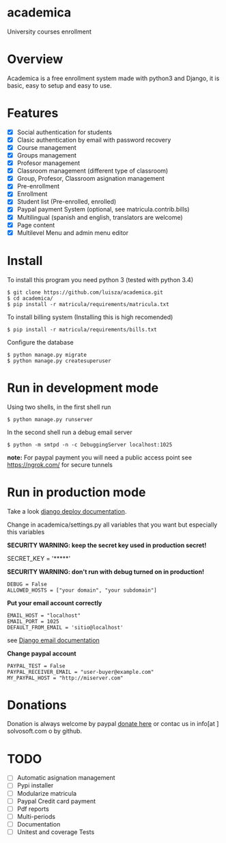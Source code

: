 # academica
University courses enrollment


# Overview

Academica is a free enrollment system made with python3 and Django, it is basic, easy to setup and 
easy to use.

# Features

- [X] Social authentication for students 
- [X] Clasic authentication by email with password recovery
- [X] Course management
- [X] Groups management
- [X] Profesor management
- [X] Classroom management (different type of classroom)
- [X] Group, Profesor, Classroom asignation management
- [X] Pre-enrollment 
- [X] Enrollment 
- [X] Student list (Pre-enrolled, enrolled) 
- [X] Paypal payment System (optional, see matricula.contrib.bills)
- [X] Multilingual (spanish and english, translators are welcome)
- [X] Page content 
- [X] Multilevel Menu and admin menu editor  

# Install 

To install this program you need python 3  (tested with python 3.4)


	$ git clone https://github.com/luisza/academica.git
	$ cd academica/
	$ pip install -r matricula/requirements/matricula.txt

To install billing system (Installing this is high recomended)
	
	$ pip install -r matricula/requirements/bills.txt
		

Configure the database

	$ python manage.py migrate
	$ python manage.py createsuperuser
	
# Run in development mode

Using two shells, in the first shell run

	$ python manage.py runserver
	
In the second shell run a debug email server 

	$ python -m smtpd -n -c DebuggingServer localhost:1025

**note:** For paypal payment you will need a public access point see https://ngrok.com/ for secure tunnels

# Run in production mode

Take a look [django deploy documentation](https://docs.djangoproject.com/en/1.8/howto/deployment/).

Change in academica/settings.py all variables that you want but especially this variables

**SECURITY WARNING: keep the secret key used in production secret!**

SECRET_KEY = '*****'

**SECURITY WARNING: don't run with debug turned on in production!**
```
DEBUG = False
ALLOWED_HOSTS = ["your domain", "your subdomain"]
```

**Put your email account correctly**

```
EMAIL_HOST = "localhost"
EMAIL_PORT = 1025
DEFAULT_FROM_EMAIL = 'sitio@localhost'
```

see [Django email documentation](https://docs.djangoproject.com/en/1.8/topics/email/)

**Change paypal account**

```
PAYPAL_TEST = False
PAYPAL_RECEIVER_EMAIL = "user-buyer@example.com"
MY_PAYPAL_HOST = "http://miserver.com"
```

# Donations

Donation is always welcome by paypal [donate here](https://www.paypal.com/cgi-bin/webscr?cmd=_donations&business=DYR7VVLUED6V6&lc=AL&item_name=Academia%20desarrollo&item_number=22&currency_code=USD&bn=PP%2dDonationsBF%3abtn_donateCC_LG%2egif%3aNonHosted)
or contac us in info[at ] solvosoft.com o by github.

# TODO

- [ ] Automatic asignation management
- [ ] Pypi installer
- [ ] Modularize matricula 
- [ ] Paypal Credit card payment
- [ ] Pdf reports
- [ ] Multi-periods
- [ ] Documentation
- [ ] Unitest and coverage Tests 
